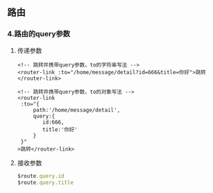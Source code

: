 ## 路由

### 4.路由的query参数

1. 传递参数

   ```vue
   <!-- 跳转并携带query参数，to的字符串写法 -->
   <router-link :to="/home/message/detail?id=666&title=你好">跳转</router-link>
   				
   <!-- 跳转并携带query参数，to的对象写法 -->
   <router-link 
   	:to="{
   		path:'/home/message/detail',
   		query:{
   		   id:666,
   		   title:'你好'
   		}
   	}"
   >跳转</router-link>
   ```

2. 接收参数

   ```js
   $route.query.id
   $route.query.title
   ```
